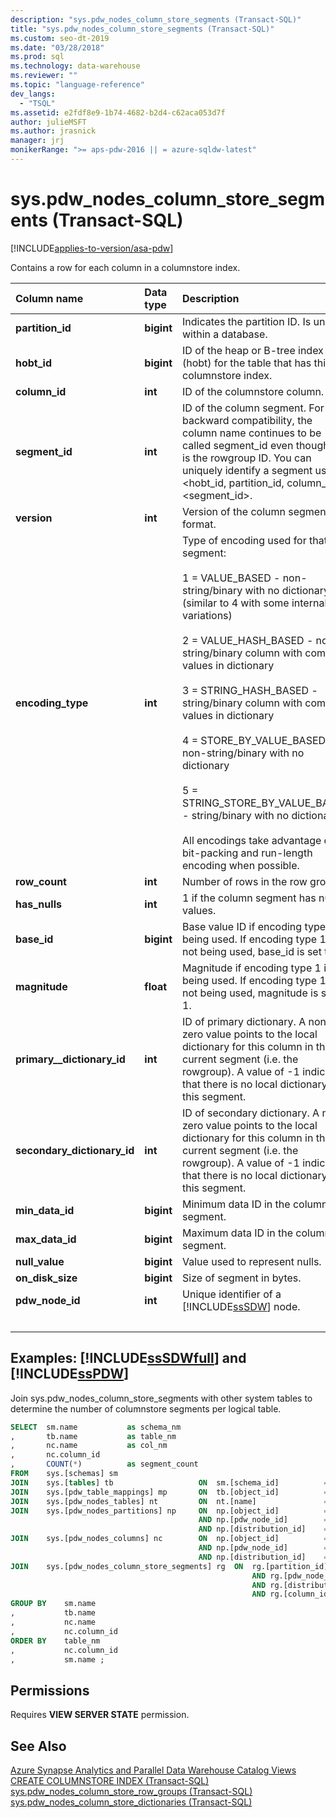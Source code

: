 ```yaml
---
description: "sys.pdw_nodes_column_store_segments (Transact-SQL)"
title: "sys.pdw_nodes_column_store_segments (Transact-SQL)"
ms.custom: seo-dt-2019
ms.date: "03/28/2018"
ms.prod: sql
ms.technology: data-warehouse
ms.reviewer: ""
ms.topic: "language-reference"
dev_langs:
  - "TSQL"
ms.assetid: e2fdf8e9-1b74-4682-b2d4-c62aca053d7f
author: julieMSFT
ms.author: jrasnick
manager: jrj
monikerRange: ">= aps-pdw-2016 || = azure-sqldw-latest"
---
```

# sys.pdw_nodes_column_store_segments (Transact-SQL)

[!INCLUDE[applies-to-version/asa-pdw](../../includes/applies-to-version/asa-pdw.md)]

Contains a row for each column in a columnstore index.

| Column name                 | Data type  | Description                                                  |
| :-------------------------- | :--------- | :----------------------------------------------------------- |
| **partition_id**            | **bigint** | Indicates the partition ID. Is unique within a database.     |
| **hobt_id**                 | **bigint** | ID of the heap or B-tree index (hobt) for the table that has this columnstore index. |
| **column_id**               | **int**    | ID of the columnstore column.                                |
| **segment_id**              | **int**    | ID of the column segment. For backward compatibility, the column name continues to be called segment_id even though this is the rowgroup ID. You can uniquely identify a segment using <hobt_id, partition_id, column_id>, <segment_id>. |
| **version**                 | **int**    | Version of the column segment format.                        |
| **encoding_type**           | **int**    | Type of encoding used for that segment:<br /><br /> 1 = VALUE_BASED     -  non-string/binary with no dictionary (similar to 4 with some internal variations)<br /><br /> 2 = VALUE_HASH_BASED   - non-string/binary column with common values in dictionary<br /><br /> 3 = STRING_HASH_BASED  - string/binary column with common values in dictionary<br /><br /> 4 = STORE_BY_VALUE_BASED - non-string/binary with no dictionary<br /><br /> 5 = STRING_STORE_BY_VALUE_BASED - string/binary with no dictionary<br /><br /> All encodings take advantage of bit-packing and run-length encoding when possible. |
| **row_count**               | **int**    | Number of rows in the row group.                             |
| **has_nulls**               | **int**    | 1 if the column segment has null values.                     |
| **base_id**                 | **bigint** | Base value ID if encoding type 1 is being used.  If encoding type 1 is not being used, base_id is set to 1. |
| **magnitude**               | **float**  | Magnitude if encoding type 1 is being used.  If encoding type 1 is not being used, magnitude is set to 1. |
| **primary__dictionary_id**  | **int**    | ID of primary dictionary. A non-zero value points to the local dictionary for this column in the current segment (i.e. the rowgroup). A value of -1 indicates that there is no local dictionary for this segment. |
| **secondary_dictionary_id** | **int**    | ID of secondary dictionary. A non-zero value points to the local dictionary for this column in the current segment (i.e. the rowgroup). A value of -1 indicates that there is no local dictionary for this segment. |
| **min_data_id**             | **bigint** | Minimum data ID in the column segment.                       |
| **max_data_id**             | **bigint** | Maximum data ID in the column segment.                       |
| **null_value**              | **bigint** | Value used to represent nulls.                               |
| **on_disk_size**            | **bigint** | Size of segment in bytes.                                    |
| **pdw_node_id**             | **int**    | Unique identifier of a [!INCLUDE[ssSDW](../../includes/sssdw-md.md)] node. |
| &nbsp; | &nbsp; | &nbsp; |

## Examples: [!INCLUDE[ssSDWfull](../../includes/sssdwfull-md.md)] and [!INCLUDE[ssPDW](../../includes/sspdw-md.md)]

Join sys.pdw_nodes_column_store_segments with other system tables to determine the number of columnstore segments per logical table.

```sql
SELECT  sm.name           as schema_nm
,       tb.name           as table_nm
,       nc.name           as col_nm
,       nc.column_id
,       COUNT(*)          as segment_count
FROM    sys.[schemas] sm
JOIN    sys.[tables] tb                   ON  sm.[schema_id]          = tb.[schema_id]
JOIN    sys.[pdw_table_mappings] mp       ON  tb.[object_id]          = mp.[object_id]
JOIN    sys.[pdw_nodes_tables] nt         ON  nt.[name]               = mp.[physical_name]
JOIN    sys.[pdw_nodes_partitions] np     ON  np.[object_id]          = nt.[object_id]
                                          AND np.[pdw_node_id]        = nt.[pdw_node_id]
                                          AND np.[distribution_id]    = nt.[distribution_id]
JOIN    sys.[pdw_nodes_columns] nc        ON  np.[object_id]          = nc.[object_id]
                                          AND np.[pdw_node_id]        = nc.[pdw_node_id]
                                          AND np.[distribution_id]    = nc.[distribution_id]
JOIN    sys.[pdw_nodes_column_store_segments] rg  ON  rg.[partition_id]         = np.[partition_id]
                                                      AND rg.[pdw_node_id]      = np.[pdw_node_id]
                                                      AND rg.[distribution_id]  = np.[distribution_id]
                                                      AND rg.[column_id]        = nc.[column_id]
GROUP BY    sm.name
,           tb.name
,           nc.name
,           nc.column_id  
ORDER BY    table_nm
,           nc.column_id
,           sm.name ;
```

## Permissions

Requires **VIEW SERVER STATE** permission.

## See Also

[Azure Synapse Analytics and Parallel Data Warehouse Catalog Views](../../relational-databases/system-catalog-views/sql-data-warehouse-and-parallel-data-warehouse-catalog-views.md)  
[CREATE COLUMNSTORE INDEX &#40;Transact-SQL&#41;](../../t-sql/statements/create-columnstore-index-transact-sql.md)  
[sys.pdw_nodes_column_store_row_groups &#40;Transact-SQL&#41;](../../relational-databases/system-catalog-views/sys-pdw-nodes-column-store-row-groups-transact-sql.md)  
[sys.pdw_nodes_column_store_dictionaries &#40;Transact-SQL&#41;](../../relational-databases/system-catalog-views/sys-pdw-nodes-column-store-dictionaries-transact-sql.md)
